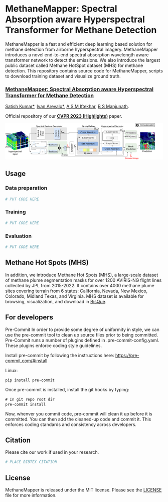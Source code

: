 # MethaneMapper: Spectral Absorption aware Hyperspectral Transformer for Methane Detection #

MethaneMapper is a fast and efficient deep learning based solution for methane detection from airborne hyperspectral imagery. MethaneMapper introduces a novel end-to-end spectral absorption wavelength aware transformer network to detect the emissions. We also introduce the largest public dataset called Methane HotSpot dataset (MHS) for methane detection. This repository contains source code for MethaneMapper, scripts to download training dataset and visualize ground truth.

### [**MethaneMapper: Spectral Absorption aware Hyperspectral Transformer for Methane Detection**](https://openaccess.thecvf.com/content/CVPR2023/papers/Kumar_MethaneMapper_Spectral_Absorption_Aware_Hyperspectral_Transformer_for_Methane_Detection_CVPR_2023_paper.pdf)
[Satish Kumar*](https://www.linkedin.com/in/satish-kumar-81912540/), [Ivan Arevalo*](), [A S M Iftekhar](), [B S Manjunath](https://vision.ece.ucsb.edu/people/bs-manjunath).

Official repository of our [**CVPR 2023 (Highlights)**](https://openaccess.thecvf.com/content/CVPR2023/papers/Kumar_MethaneMapper_Spectral_Absorption_Aware_Hyperspectral_Transformer_for_Methane_Detection_CVPR_2023_paper.pdf) paper.


![Alt text](./docs/architecture.png)

## Usage

### Data preparation

```bash
# PUT CODE HERE
```

### Training

```bash
# PUT CODE HERE
```

### Evaluation

```bash
# PUT CODE HERE
```

## Methane Hot Spots (MHS)

In addition, we introduce Methane Hot Spots (MHS), a large-scale dataset of methane
plume segmentation masks for over 1200 AVIRIS-NG flight
lines collected by JPL from 2015-2022. It contains over 4000 methane plume
sites covering terrain from 6 states: California, Nevada, New Mexico, Colorado,
Midland Texas, and Virginia. MHS dataset is available for browsing, visualization, and download in [BisQue]().

## For developers
Pre-Commit
In order to provide some degree of uniformity in style, we can use the pre-commit tool to clean up source files prior to being committed. Pre-Commit runs a number of plugins defined in .pre-commit-config.yaml. These plugins enforce coding style guidelines.

Install pre-commit by following the instructions here: https://pre-commit.com/#install

Linux:
```
pip install pre-commit
```

Once pre-commit is installed, install the git hooks by typing:
```
# In git repo root dir
pre-commit install
```
Now, whenver you commit code, pre-commit will clean it up before it is committed. You can then add the cleaned-up code and commit it. This enforces coding standards and consistency across developers.

## Citation
Please cite our work if used in your research.
```bash
# PLACE BIBTEX CITATION
```

## License
MethaneMapper is released under the MIT license. Please see the [LICENSE](./LICENSE) file for more information.
